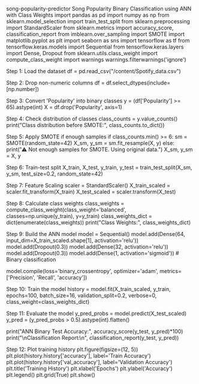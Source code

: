 song-popularity-predictor
Song Popularity Binary Classification using ANN with Class Weights
import pandas as pd import numpy as np from sklearn.model_selection import train_test_split from sklearn.preprocessing import StandardScaler from sklearn.metrics import accuracy_score, classification_report from imblearn.over_sampling import SMOTE import matplotlib.pyplot as plt import seaborn as sns import tensorflow as tf from tensorflow.keras.models import Sequential from tensorflow.keras.layers import Dense, Dropout from sklearn.utils.class_weight import compute_class_weight import warnings warnings.filterwarnings('ignore')

Step 1: Load the dataset
df = pd.read_csv("/content/Spotify_data.csv")

Step 2: Drop non-numeric columns
df = df.select_dtypes(include=[np.number])

Step 3: Convert 'Popularity' into binary classes
y = (df['Popularity'] >= 65).astype(int) X = df.drop('Popularity', axis=1)

Step 4: Check distribution of classes
class_counts = y.value_counts() print("Class distribution before SMOTE:", class_counts.to_dict())

Step 5: Apply SMOTE if enough samples
if class_counts.min() >= 6: sm = SMOTE(random_state=42) X_sm, y_sm = sm.fit_resample(X, y) else: print("⚠ Not enough samples for SMOTE. Using original data.") X_sm, y_sm = X, y

Step 6: Train-test split
X_train, X_test, y_train, y_test = train_test_split(X_sm, y_sm, test_size=0.2, random_state=42)

Step 7: Feature Scaling
scaler = StandardScaler() X_train_scaled = scaler.fit_transform(X_train) X_test_scaled = scaler.transform(X_test)

Step 8: Calculate class weights
class_weights = compute_class_weight(class_weight='balanced', classes=np.unique(y_train), y=y_train) class_weights_dict = dict(enumerate(class_weights)) print("Class Weights:", class_weights_dict)

Step 9: Build the ANN model
model = Sequential() model.add(Dense(64, input_dim=X_train_scaled.shape[1], activation='relu')) model.add(Dropout(0.3)) model.add(Dense(32, activation='relu')) model.add(Dropout(0.3)) model.add(Dense(1, activation='sigmoid')) # Binary classification

model.compile(loss='binary_crossentropy', optimizer='adam', metrics=['Precision', 'Recall', 'accuracy'])

Step 10: Train the model
history = model.fit(X_train_scaled, y_train, epochs=100, batch_size=16, validation_split=0.2, verbose=0, class_weight=class_weights_dict)

Step 11: Evaluate the model
y_pred_probs = model.predict(X_test_scaled) y_pred = (y_pred_probs > 0.5).astype(int).flatten()

print("ANN Binary Test Accuracy:", accuracy_score(y_test, y_pred)*100) print("\nClassification Report:\n", classification_report(y_test, y_pred))

Step 12: Plot training history
plt.figure(figsize=(12, 5)) plt.plot(history.history['accuracy'], label='Train Accuracy') plt.plot(history.history['val_accuracy'], label='Validation Accuracy') plt.title('Training History') plt.xlabel('Epochs') plt.ylabel('Accuracy') plt.legend() plt.grid(True) plt.show()
